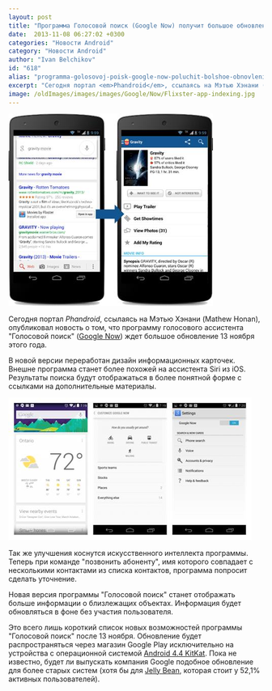 ```yaml
---
layout: post
title: "Программа Голосовой поиск (Google Now) получит большое обновление 13 ноября"
date:  2013-11-08 06:27:02 +0300
categories: "Новости Android"
category: "Новости Android"
author: "Ivan Belchikov"
id: "618"
alias: "programma-golosovoj-poisk-google-now-poluchit-bolshoe-obnovlenie-13-noyabrya"
excerpt: "Сегодня портал <em>Phandroid</em>, ссылаясь на Мэтью Хэнани (Mathew Honan), опубликовал новость о том, что программу голосового ассистента Голосовой поиск (Google Now) ждет большое обновление 13 ноября этого года."
image: /oldImages/images/images/Google/Now/Flixster-app-indexing.jpg
---
```

<img src="/oldImages/images/images/Google/Now/Flixster-app-indexing.jpg" alt="Обновление Google Now" />

Сегодня портал <em>Phandroid</em>, ссылаясь на Мэтью Хэнани (Mathew Honan), опубликовал новость о том, что программу голосового ассистента "Голосовой поиск" (<a href="index.php?option=com_content&amp;view=article&amp;id=129&amp;catid=8&amp;Itemid=102">Google Now</a>) ждет большое обновление 13 ноября этого года.


В новой версии переработан дизайн информационных карточек. Внешне программа станет более похожей на ассистента Siri из iOS. Результаты поиска будут отображаться в более понятной форме с ссылками на дополнительные материалы. 

<img src="/oldImages/images/images/Google/Now/Google-Search-Now-KitKat-640x376.jpg" alt="Голосовой поиск в Android 4.4" />

Так же улучшения коснутся искусственного интеллекта программы. Теперь при команде "позвонить абоненту", имя которого совпадает с несколькими контактами из списка контактов, программа попросит сделать уточнение.

Новая версия программы "Голосовой поиск" станет отображать больше информации о близлежащих объектах. Информация будет обновляться в фоне без участия пользователя.

Это всего лишь короткий список новых возможностей программы "Голосовой поиск" после 13 ноября. Обновление будет распространяться через магазин Google Play исключительно на устройства с операционной системой <a href="index.php?option=com_content&amp;view=article&amp;id=610&amp;catid=8&amp;Itemid=102">Android 4.4 KitKat</a>. Пока не известно, будет ли выпускать компания Google подобное обновление для более старых систем (хотя бы для <a href="index.php?option=com_content&amp;view=article&amp;id=308&amp;catid=8&amp;Itemid=102">Jelly Bean</a>, которая стоит у 52,1% активных пользователей).

 
